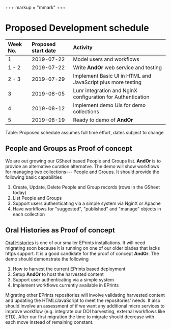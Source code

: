 +++
markup = "mmark"
+++

# Proposed Development schedule

| Week No. | Proposed start date | Activity |
|:--------- |:-------- | :-------- |
| 1 | 2019-07-22 | Model users and workflows |
| 1 - 2 | 2019-07-22 | Write **AndOr** web service and testing |
| 2 - 3 | 2019-07-29 | Implement Basic UI in HTML and JavaScript plus more testing |
| 3 | 2019-08-05 | Lunr integration and NginX configuration for Authentication |
| 4 | 2019-08-12 | Implement demo UIs for demo collections |
| 5 | 2019-08-19 | Ready to demo of **AndOr** |
Table: Proposed schedule assumes full time effort, dates subject to change

## People and Groups as Proof of concept

We are out growing our GSheet based People and Groups list.
**AndOr** is to provide an alternative curation alternatve.
The demo will show workflows for managing two collections---
People and Groups. It should provide the following basic
capabilities

1. Create, Update, Delete People and Group records (rows in the GSheet today)
2. List People and Groups
2. Support users authenticating via a simple system via NginX or Apache
3. Have workflows for "suggested", "published" and "manage" objects in each collection

## Oral Histories as Proof of concept

[Oral Histories](http://oralhistories.caltech.edu) is one of our
smaller EPrints installations. It will need migrating soon
because it is running on one of our older blades that lacks https
support. It is a good candidate for the proof of concept **AndOr**.
The demo should demonstrate the following

1. How to harvest the current EPrints based deployment
2. Setup **AndOr** to host the harvested content
3. Support user authenticating via a simple system
4. Implement workflows currently available in EPrints

Migrating other EPrints repositories will involve validating
harvested content and updating the HTML/JavaScript to meet
the repositories' needs. It also should involve an assessment
of if we want any additional micro services to improve workflow
(e.g. integrate our DOI harvesting, external workflows like ETD).
After our first migration the time to migrate should decrease 
with each move instead of remaining constant.

